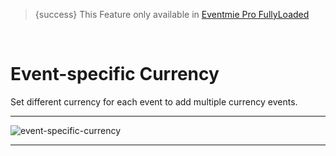 
>{success} This Feature only available in [Eventmie Pro FullyLoaded](https://classiebit.com/eventmie-pro-fullyloaded)

<br>

# Event-specific Currency

Set different currency for each event to add multiple currency events.

---

![event-specific-currency](/images/fullyloaded/event-specific-currency.webp "event-specific-currency")

---
